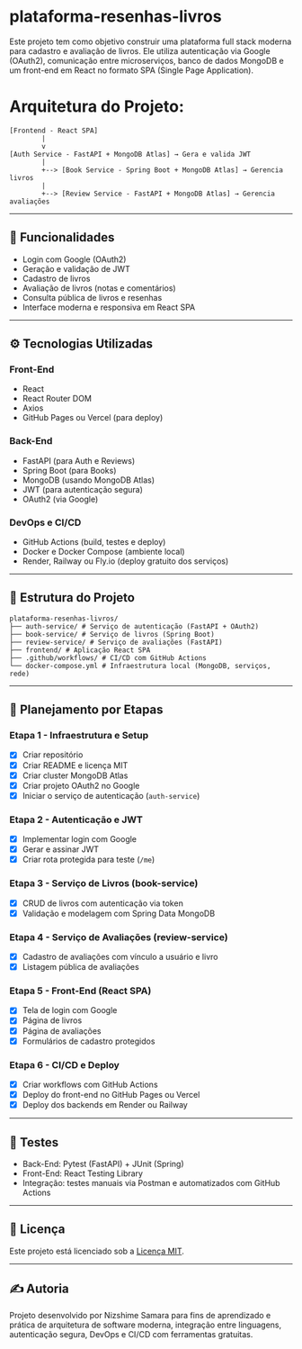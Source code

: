 # plataforma-resenhas-livros
Este projeto tem como objetivo construir uma plataforma full stack moderna para cadastro e avaliação de livros. Ele utiliza autenticação via Google (OAuth2), comunicação entre microserviços, banco de dados MongoDB e um front-end em React no formato SPA (Single Page Application).

# Arquitetura do Projeto:
```
[Frontend - React SPA]
        |
        v
[Auth Service - FastAPI + MongoDB Atlas] → Gera e valida JWT
        |
        +--> [Book Service - Spring Boot + MongoDB Atlas] → Gerencia livros
        |
        +--> [Review Service - FastAPI + MongoDB Atlas] → Gerencia avaliações
```
---

## 🎯 Funcionalidades

- Login com Google (OAuth2)
- Geração e validação de JWT
- Cadastro de livros
- Avaliação de livros (notas e comentários)
- Consulta pública de livros e resenhas
- Interface moderna e responsiva em React SPA

---

## ⚙️ Tecnologias Utilizadas

### Front-End
- React
- React Router DOM
- Axios
- GitHub Pages ou Vercel (para deploy)

### Back-End
- FastAPI (para Auth e Reviews)
- Spring Boot (para Books)
- MongoDB (usando MongoDB Atlas)
- JWT (para autenticação segura)
- OAuth2 (via Google)

### DevOps e CI/CD
- GitHub Actions (build, testes e deploy)
- Docker e Docker Compose (ambiente local)
- Render, Railway ou Fly.io (deploy gratuito dos serviços)

---

## 📂 Estrutura do Projeto
```
plataforma-resenhas-livros/
├── auth-service/ # Serviço de autenticação (FastAPI + OAuth2)
├── book-service/ # Serviço de livros (Spring Boot)
├── review-service/ # Serviço de avaliações (FastAPI)
├── frontend/ # Aplicação React SPA
├── .github/workflows/ # CI/CD com GitHub Actions
└── docker-compose.yml # Infraestrutura local (MongoDB, serviços, rede)

```
---

## 🚀 Planejamento por Etapas

### Etapa 1 - Infraestrutura e Setup
- [x] Criar repositório
- [x] Criar README e licença MIT
- [x] Criar cluster MongoDB Atlas
- [x] Criar projeto OAuth2 no Google
- [x] Iniciar o serviço de autenticação (`auth-service`)

### Etapa 2 - Autenticação e JWT
- [x] Implementar login com Google
- [x] Gerar e assinar JWT
- [x] Criar rota protegida para teste (`/me`)

### Etapa 3 - Serviço de Livros (book-service)
- [x] CRUD de livros com autenticação via token
- [x] Validação e modelagem com Spring Data MongoDB

### Etapa 4 - Serviço de Avaliações (review-service)
- [x] Cadastro de avaliações com vínculo a usuário e livro
- [x] Listagem pública de avaliações

### Etapa 5 - Front-End (React SPA)
- [x] Tela de login com Google
- [x] Página de livros
- [x] Página de avaliações
- [x] Formulários de cadastro protegidos

### Etapa 6 - CI/CD e Deploy
- [x] Criar workflows com GitHub Actions
- [x] Deploy do front-end no GitHub Pages ou Vercel
- [x] Deploy dos backends em Render ou Railway

---

## 🧪 Testes
- Back-End: Pytest (FastAPI) + JUnit (Spring)
- Front-End: React Testing Library
- Integração: testes manuais via Postman e automatizados com GitHub Actions

---

## 📝 Licença

Este projeto está licenciado sob a [Licença MIT](LICENSE).

---

## ✍️ Autoria

Projeto desenvolvido por Nizshime Samara para fins de aprendizado e prática de arquitetura de software moderna, integração entre linguagens, autenticação segura, DevOps e CI/CD com ferramentas gratuitas.
